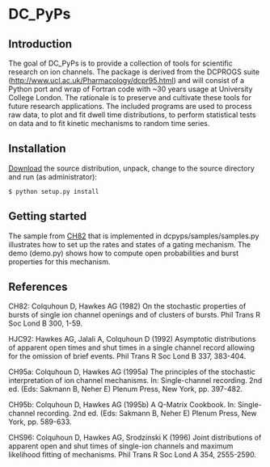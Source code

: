 # DC\_PyPs #

## Introduction ##
The goal of DC\_PyPs is to provide a collection of tools for scientific research on ion channels. The package is derived from the DCPROGS suite (http://www.ucl.ac.uk/Pharmacology/dcpr95.html) and will consist of a Python port and wrap of Fortran code with ~30 years usage at University College London. The rationale is to preserve and cultivate these tools for future research applications. The included programs are used to process raw data, to plot and fit dwell time distributions, to perform statistical tests on data and to fit kinetic mechanisms to random time series.

## Installation ##
[Download](http://code.google.com/p/dc-pyps/downloads/list) the source distribution, unpack, change to the source directory and run (as administrator):
```
$ python setup.py install
```

## Getting started ##
The sample from [CH82](CH82.md) that is implemented in dcpyps/samples/samples.py illustrates how to set up the rates and states of a gating mechanism. The demo (demo.py) shows how to compute open probabilities and burst properties for this mechanism.

## References ##
CH82: Colquhoun D, Hawkes AG (1982) On the stochastic properties of bursts of single ion channel openings and of clusters of bursts. Phil Trans R Soc Lond B 300, 1-59.

HJC92: Hawkes AG, Jalali A, Colquhoun D (1992) Asymptotic distributions of apparent open times and shut times in a single channel record allowing for the omission of brief events. Phil Trans R Soc Lond B 337, 383-404.

CH95a: Colquhoun D, Hawkes AG (1995a) The principles of the stochastic interpretation of ion channel mechanisms. In: Single-channel recording. 2nd ed. (Eds: Sakmann B, Neher E) Plenum Press, New York, pp. 397-482.

CH95b: Colquhoun D, Hawkes AG (1995b) A Q-Matrix Cookbook. In: Single-channel recording. 2nd ed. (Eds: Sakmann B, Neher E) Plenum Press, New York, pp. 589-633.

CHS96: Colquhoun D, Hawkes AG, Srodzinski K (1996) Joint distributions of apparent open and shut times of single-ion channels and maximum likelihood fitting of mechanisms. Phil Trans R Soc Lond A 354, 2555-2590.